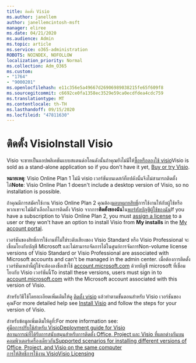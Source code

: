 ```yaml
---
title: ติดตั้ง Visio
ms.author: janellem
author: janellemcintosh-msft
manager: eliree
ms.date: 04/21/2020
ms.audience: Admin
ms.topic: article
ms.service: o365-administration
ROBOTS: NOINDEX, NOFOLLOW
localization_priority: Normal
ms.collection: Adm_O365
ms.custom:
- "1764"
- "9000201"
ms.openlocfilehash: e11c356e5a49667d26906989038215fe65f609f8
ms.sourcegitcommit: c6692ce0fa1358ec3529e59ca0ecdfdea4cdc759
ms.translationtype: MT
ms.contentlocale: th-TH
ms.lasthandoff: 09/15/2020
ms.locfileid: "47811630"
---
```

# <a name="install-visio"></a><span data-ttu-id="739b8-102">ติดตั้ง Visio</span><span class="sxs-lookup"><span data-stu-id="739b8-102">Install Visio</span></span>

<span data-ttu-id="739b8-103">Visio จะขายเป็นแอปพลิเคชันแบบสแตนด์อโลนดังนั้นถ้าคุณยังไม่มีให้[ซื้อหรือลองใช้ visio](https://products.office.com/visio)</span><span class="sxs-lookup"><span data-stu-id="739b8-103">Visio is sold as a stand-alone application so if you don't have it yet, [Buy or try Visio](https://products.office.com/visio).</span></span> 

<span data-ttu-id="739b8-104">**หมายเหตุ**: Visio Online Plan 1 ไม่มี visio เวอร์ชันบนเดสก์ท็อปดังนั้นจึงไม่สามารถติดตั้งได้</span><span class="sxs-lookup"><span data-stu-id="739b8-104">**Note**: Visio Online Plan 1 doesn't include a desktop version of Visio, so no installation is possible.</span></span>

<span data-ttu-id="739b8-105">ถ้าคุณมีการสมัครใช้งาน Visio Online Plan 2 คุณต้อง[มอบหมายสิทธิ์](https://docs.microsoft.com/microsoft-365/admin/add-users/add-users)การใช้งานให้กับผู้ใช้หรือพวกเขาจะไม่มีตัวเลือกในการติดตั้ง Visio จากการ**ติดตั้งของฉัน**ใน[พอร์ทัลบัญชีผู้ใช้ของฉัน](https://portal.office.com/account#installs)</span><span class="sxs-lookup"><span data-stu-id="739b8-105">If you have a subscription to Visio Online Plan 2, you must [assign a license](https://docs.microsoft.com/microsoft-365/admin/add-users/add-users) to a user or they won't have an option to install Visio from **My installs** in the [My account portal](https://portal.office.com/account#installs).</span></span> 

<span data-ttu-id="739b8-106">เวอร์ชันของสิทธิ์การใช้งานที่ไม่ใช่ระดับเสียงของ Visio Standard หรือ Visio Professional จะเชื่อมโยงกับบัญชี Microsoft และไม่สามารถจัดการได้ในศูนย์การจัดการ</span><span class="sxs-lookup"><span data-stu-id="739b8-106">Non-volume license versions of Visio Standard or Visio Professional are associated with Microsoft accounts and can't be managed in the admin center.</span></span> <span data-ttu-id="739b8-107">เมื่อต้องการติดตั้งเวอร์ชันเหล่านี้ผู้ใช้จะต้องลงชื่อเข้าใช้ [account.microsoft.com](https://account.microsoft.com) ด้วยบัญชี microsoft ที่เชื่อมโยงกับ Visio เวอร์ชันนี้</span><span class="sxs-lookup"><span data-stu-id="739b8-107">To install these versions, users must sign in to [account.microsoft.com](https://account.microsoft.com) with the Microsoft account associated with this version of Visio.</span></span>

<span data-ttu-id="739b8-108">สำหรับวิธีใช้โดยละเอียดเพิ่มเติมให้ดู [ติดตั้ง visio](https://support.office.com/article/f98f21e3-aa02-4827-9167-ddab5b025710?wt.mc_id=OfficeAdm_ClientDIA_Alchemy1764) แล้วทำตามขั้นตอนสำหรับ Visio เวอร์ชันของคุณ</span><span class="sxs-lookup"><span data-stu-id="739b8-108">For more detailed help see [Install Visio](https://support.office.com/article/f98f21e3-aa02-4827-9167-ddab5b025710?wt.mc_id=OfficeAdm_ClientDIA_Alchemy1764) and follow the steps for your version of Visio.</span></span>

<span data-ttu-id="739b8-109">สำหรับข้อมูลเพิ่มเติมให้ดูที่:</span><span class="sxs-lookup"><span data-stu-id="739b8-109">For more information see:</span></span><br>
[<span data-ttu-id="739b8-110">คู่มือการปรับใช้สำหรับ Visio</span><span class="sxs-lookup"><span data-stu-id="739b8-110">Deployment guide for Visio</span></span>](https://docs.microsoft.com/deployoffice/deployment-guide-for-visio)<br>
[<span data-ttu-id="739b8-111">สถานการณ์ที่ได้รับการสนับสนุนสำหรับการติดตั้ง Office, Project และ Visio ที่แตกต่างกันบนคอมพิวเตอร์เครื่องเดียวกัน</span><span class="sxs-lookup"><span data-stu-id="739b8-111">Supported scenarios for installing different versions of Office, Project, and Visio on the same computer</span></span>](https://docs.microsoft.com/deployoffice/install-different-office-visio-and-project-versions-on-the-same-computer)<br>
[<span data-ttu-id="739b8-112">การให้สิทธิ์การใช้งาน Visio</span><span class="sxs-lookup"><span data-stu-id="739b8-112">Visio Licensing</span></span>](https://products.office.com/visio/microsoft-visio-volume-licensing-visio-for-multiple-users)
